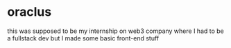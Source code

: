 # oraclus
this was supposed to be my internship on web3 company where I had to be a fullstack dev 
but I made some basic front-end stuff

